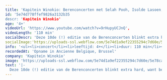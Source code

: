 ```yaml
---
title: 'Kapitein Winokio: Berenconcerten met Selah Pooh, Isolde Lasoen, Jean Blaute & Stefaan Degand'
id: '5e74d778ffef9826a3132b35
descr: 'Kapitein Winokio'
age: '4+'
videoUrl: 'https://www.youtube.com/watch?v=9rHupyUCJnQ',
videoLength: '110 min'
socialDescr: 'Deze 10de (!) editie van de Berenconcerten blinkt extra hard, want behalve het dek van het schip, poetsen Kapitein Winokio, Mevrouw De Poes, De Matrozen én AB ook hun glimmende schoenen op voor de rode loper. En die roder loper is meer dan terecht, want tijdens de afgelopen edities passeerden indrukwekkende (al dan niet muzikale) guests de revue die zich perfect acclimatiseerden in De Wondere Wereld van Kapitein Winokio. Keer op keer waren het hartverwarmende voorstellingen met De Matrozen als gedroomde backing band waar élke Belgisch frontman/frontvrouw van droomt hen in te lijven.Opvallende guests dit jaar: begenadigd acteur Stefan Degand - die met zijn baritonstem tevens zijn eerste stappen in de Vlaamse Opera zette – en de fenomenale trommelaarster Isolde Lasoen. En, oh! Wie zou die illustere bekende Selah Pooh dan wel niet zijn?'
socialImage:'https://uploads-ssl.webflow.com/5e74d1a9ef22355294c7d60e/5e78ca9e36ef4a5a12759fa5_191228kapitein-winokio-berenconcerten-met-isolde-lasoen-stefaan-degand-the-mystery-guestkapitein-berenschow-2019-5.jpg'
info: '<ul><li>concert</li><li>leeftijd: 4+</li><li>duur: 110 min</li><li>taal: Nederlands</li><li><a href="https://kapiteinwinokio.be/">Kapitein Winokio</a></li></ul>'
recordedAt: 'Opname in Ancienne Belgique, Brussel'
company: 'Kapitein Winokio'
image: 'https://uploads-ssl.webflow.com/5e74d1a9ef22355294c7d60e/5e78ca9e36ef4a5a12759fa5_191228kapitein-winokio-berenconcerten-met-isolde-lasoen-stefaan-degand-the-mystery-guestkapitein-berenschow-2019-5.jpg'
text: '|-
  Deze 10de (!) editie van de Berenconcerten blinkt extra hard, want behalve het dek van het schip, poetsen Kapitein Winokio, Mevrouw De Poes, De Matrozen én AB ook hun glimmende schoenen op voor de rode loper. En die roder loper is meer dan terecht, want tijdens de afgelopen edities passeerden indrukwekkende (al dan niet muzikale) guests de revue die zich perfect acclimatiseerden in De Wondere Wereld van Kapitein Winokio. Keer op keer waren het hartverwarmende voorstellingen met De Matrozen als gedroomde backing band waar élke Belgisch frontman/frontvrouw van droomt hen in te lijven.Opvallende guests dit jaar: begenadigd acteur Stefan Degand - die met zijn baritonstem tevens zijn eerste stappen in de Vlaamse Opera zette – en de fenomenale trommelaarster Isolde Lasoen. En, oh! Wie zou die illustere bekende Selah Pooh dan wel niet zijn?'
---
```


